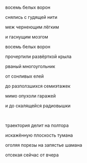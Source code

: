 восемь белых ворон

снялись с гудящей нити

меж чернеющим лёгким 

и гаснущим мозгом

восемь белых ворон

прочертили развёрткой крыла

рваный многоугольник

от сонливых елей

до разползшихся семиэтажек

мимо опухоли гаражей

и до скалящейся радиовышки

<br>

траектория делит на полтора

искажённую плоскость тумана

оголяя порезы на запястье шамана

отсекая сейчас от вчера